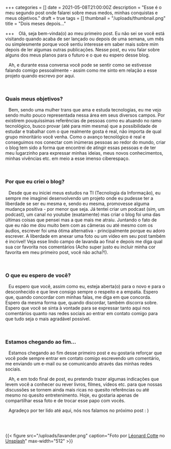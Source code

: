 +++
categories = []
date = 2021-05-08T21:00:00Z
description = "Esse é o meu segundo post onde falarei sobre meus medos, minhas conquistas e meus objetivos."
draft = true
tags = []
thumbnail = "/uploads/thumbnail.png"
title = "Dois meses depois..."

+++
⠀Olá, seja bem-vinda(o) ao meu primeiro post. Eu não sei se você está visitando quando acaba de ser lançado ou depois de uma semana, um mês ou simplesmente porque você sentiu interesse em saber mais sobre mim depois de ler algumas outras publicações. Nesse post, eu vou falar sobre alguns dos meus planos para o futuro e o que eu espero desse blog.

⠀Ah, e durante essa conversa você pode se sentir como se estivesse falando comigo pessoalmente - assim como me sinto em relação a esse projeto quando escrevo por aqui.

<br />

### Quais meus objetivos?

⠀Bem, sendo uma mulher trans que ama e estuda tecnologias, eu me vejo sendo muito pouco representada nessa área em seus diversos campos. Por existirem pouquíssimas referências de pessoas como eu atuando no ramo tecnológico, busco provar (até para mim mesma) que a possibilidade de estudar e trabalhar com o que realmente gosta é real, não importa de qual grupo minoritário você venha. Como o avanço tecnológico é real e conseguimos nos conectar com inúmeras pessoas ao redor do mundo, criar o blog tem sido a forma que encontrei de atingir essas pessoas e de ter meu lugarzinho para expressar minhas ideias, meus novos conhecimentos, minhas vivências etc. em meio a esse imenso ciberespaço.

<br />

### Por que eu criei o blog?

⠀Desde que eu iniciei meus estudos na TI (Tecnologia da Informação), eu sempre me imaginei desenvolvendo um projeto onde eu pudesse ter a liberdade se ser eu mesma e, sendo eu mesma, promovesse alguma mudança positiva - por menor que seja. Já tentei criar um podcast (sim, um podcast), um canal no youtube (exatamente) mas criar o blog foi uma das últimas coisas que pensei mas a que mais me atraiu. Juntando o fato de que eu não me dou muito bem com as câmeras ou até mesmo com os áudios, escrever foi uma ótima alternativa - principalmente porque eu adoro escrever. A liberdade em anexar uma foto ou um vídeo em seu post também é incrivel! Veja esse lindo campo de lavanda ao final e depois me diga qual sua cor favorita nos comentários (Acho super justo eu incluir minha cor favorita em meu primeiro post, você não acha?!).

<br />

### O que eu espero de você?

⠀Eu espero que você, assim como eu, esteja aberta(o) para o novo e para o desconhecido e que leve consigo sempre o respeito e a empatia. Espero que, quando concordar com minhas falas, me diga em que concorda. Espero da mesma forma que, quando discordar, também discorra sobre. Espero que você se sinta à vontade para se expressar tanto aqui nos comentários quanto nas redes sociais ao entrar em contato comigo para que tudo seja o mais agradável possível.

<br />

### Estamos chegando ao fim...

⠀Estamos chegando ao fim desse primeiro post e eu gostaria reforçar que você pode sempre entrar em contato comigo escrevendo um comentário, me enviando um e-mail ou se comunicando através das minhas redes sociais.

⠀Ah, e em todo final de post, eu pretendo trazer algumas indicações que levem você a conhecer ou rever livros, filmes, vídeos etc. para que nossas discussões se tornem ainda mais ricas no quesito referências ou até mesmo no quesito entretenimento. Hoje, eu gostaria apenas de compartilhar essa foto e de trocar esse papo com vocês.

⠀Agradeço por ter lido até aqui, nós nos falamos no próximo post : )

<br />  
<br />

{{< figure src="/uploads/lavander.png" caption="Foto por [Léonard Cotte](https://unsplash.com/@ettocl?utm_source=unsplash&utm_medium=referral&utm_content=creditCopyText) no [Unsplash](https://unsplash.com/s/photos/purple-flower?utm_source=unsplash&utm_medium=referral&utm_content=creditCopyText)" max-width="512" >}}

<br />

<br />

<br />